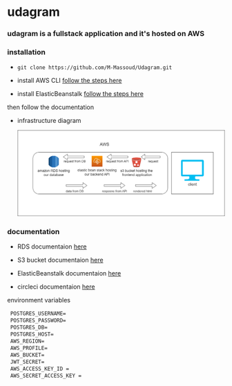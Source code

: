 # udagram

### udagram is a fullstack application and it's hosted on AWS

### installation

- `git clone https://github.com/M-Massoud/Udagram.git`

- install AWS CLI
  [follow the steps here](https://docs.aws.amazon.com/cli/latest/userguide/getting-started-install.html)

- install ElasticBeanstalk
  [follow the steps here](https://github.com/aws/aws-elastic-beanstalk-cli-setup)

then follow the documentation

- infrastructure diagram

  ![infrastructure diagram](udagram/screenshots/infrastructure-diagram.png)

### documentation

- RDS documentaion [here](/udagram/documentation/RDS/RDS-docs.md)

- S3 bucket documentaion [here](/udagram/documentation/S3-bucket/S3-bucket.md)

- ElasticBeanstalk documentaion [here](/udagram/documentation/ElasticBeanstalk/ElasticBeanstalk.md)

- circleci documentaion [here](/udagram/documentation/ElasticBeanstalk/ElasticBeanstalk.md)

environment variables

```
 POSTGRES_USERNAME=
 POSTGRES_PASSWORD=
 POSTGRES_DB=
 POSTGRES_HOST=
 AWS_REGION=
 AWS_PROFILE=
 AWS_BUCKET=
 JWT_SECRET=
 AWS_ACCESS_KEY_ID =
 AWS_SECRET_ACCESS_KEY =
```

